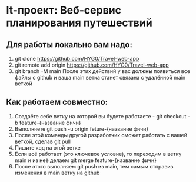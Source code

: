 # It-проект: Веб-сервис планирования путешествий

## Для работы локально вам надо:
1. git clone https://github.com/HYG0/Travel-web-app
2. git remote add origin https://github.com/HYG0/Travel-web-app
3. git branch -M main
После этих действий у вас должны появиться все файлы с github и ваша main ветка станет связана с удалённой main веткой 
## Как работаем совместно:
1. Создаёте себе ветку на которой вы будете работаете - git checkout -b feature-{название фичи}
2. Выполняете git push -u origin feture-{название фичи}
3. После этой команды другой разработчик сможет работать с вашей веткой, сделав git pull
3. Пишите код на этой ветке
4. Если всё работает (это ключевое условие), то переходим в ветку main и из неё делаем git merge feature-{название фичи}
5. После этого выполняем git push из main, тем самым отправив изменения в main ветку на github
   
